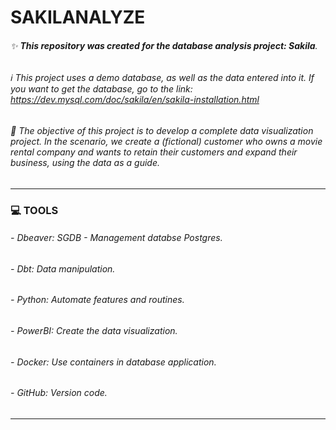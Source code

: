 # SAKILANALYZE
###### ✨ **This repository was created for the database analysis project: Sakila**.


######  :information_source: This project uses a demo database, as well as the data entered into it. If you want to get the database, go to the link: https://dev.mysql.com/doc/sakila/en/sakila-installation.html

###### :round_pushpin: The objective of this project is to develop a complete data visualization project. In the scenario, we create a (fictional) customer who owns a movie rental company and wants to retain their customers and expand their business, using the data as a guide.

__________________________________________________________________________________________________________________________

### :computer: TOOLS

###### - Dbeaver: SGDB - Management databse Postgres.
###### - Dbt: Data manipulation.
###### - Python: Automate features and routines.
###### - PowerBI: Create the data visualization.
###### - Docker: Use containers in database application.
###### - GitHub: Version code.

--------------------------------------------------------------------------------------------------------------------------

